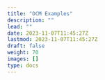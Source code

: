 ```yaml
---
title: "OCM Examples"
description: ""
lead: ""
date: 2023-11-07T11:45:27Z
lastmod: 2023-11-07T11:45:27Z
draft: false
weight: 70
images: []
type: docs
---
```

